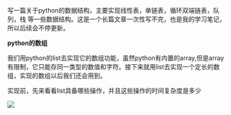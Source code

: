 写一篇关于python的数据结构，主要实现线性表，单链表，循环双端链表，队列，栈 等一些数据结构。这是一个长篇文章一次性写不完，也是我的学习笔记，所以后续会不停更新。

**python的数组**

我们用python的list去实现它的数组功能，虽然python有内置的array,但是array有限制，它只能存同一类型的数值和字符。接下来就用list去实现一个定长的数组，实现的数组以后我们还会用到。  

实现前，先来看看list具备哪些操作，并且这些操作的时间复杂度是多少

![](http://blog3-1258612035.cos.ap-shanghai.myqcloud.com/20190311151109/20190311031617204.png)


